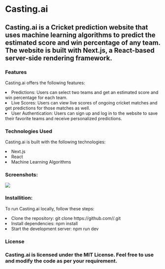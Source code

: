 <h1>Casting.ai</h1>

<h2>Casting.ai is a Cricket prediction website that uses machine learning algorithms to predict the estimated score and win percentage of any team. The website is built with Next.js, a React-based server-side rendering framework.
</h2>
<body>
      <h3>Features</h3>
      <p>Casting.ai offers the following features:</p>
      <list>
        <li>
        Predictions: Users can select two teams and get an estimated score and win percentage for each team.
        </li>
        <li>
        Live Scores: Users can view live scores of ongoing cricket matches and get predictions for those matches as well.
        </li>
        <li>
        User Authentication: Users can sign up and log in to the website to save their favorite teams and receive     personalized predictions.
        </li>

<h3>Technologies Used</h3>
      <p>Casting.ai is built with the following technologies:</p>
      <list>
        <li>
        Next.js
        </li>
        <li>
        React
        </li>
        <li>
        Machine Learning Algorithms
        </li>
<h3>Screenshots:</h3>
<img src = "Casting-ai\public\Screenshots\localhost_3001_ (1).png">

<h3>Installition:</h3>
      <p>To run Casting.ai locally, follow these steps:</p>
      <list>
        <li>
        Clone the repository: git clone https://github.com/<username>/<repository-name>.git
        </li>
        <li>
        Install dependencies: npm install
        </li>
        <li>
        Start the development server: npm run dev
        </li>
<h3>License<h3>
<p>Casting.ai is licensed under the MIT License. Feel free to use and modify the code as per your requirement.</p>

</body>
       
    


 
